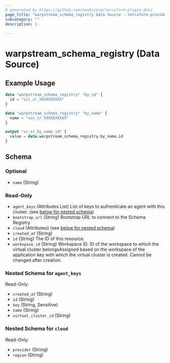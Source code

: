 ```yaml
---
# generated by https://github.com/hashicorp/terraform-plugin-docs
page_title: "warpstream_schema_registry Data Source - terraform-provider-warpstream"
subcategory: ""
description: |-
  
---
```


# warpstream_schema_registry (Data Source)



## Example Usage

```terraform
data "warpstream_schema_registry" "by_id" {
  id = "vci_sr_XXXXXXXXXX"
}

data "warpstream_schema_registry" "by_name" {
  name = "vcn_sr_XXXXXXXXXX"
}

output "vc_sr_by_name_id" {
  value = data.warpstream_schema_registry.by_name.id
}
```

<!-- schema generated by tfplugindocs -->
## Schema

### Optional

- `name` (String)

### Read-Only

- `agent_keys` (Attributes List) List of keys to authenticate an agent with this cluster. (see [below for nested schema](#nestedatt--agent_keys))
- `bootstrap_url` (String) Bootstrap URL to connect to the Schema Registry.
- `cloud` (Attributes) (see [below for nested schema](#nestedatt--cloud))
- `created_at` (String)
- `id` (String) The ID of this resource.
- `workspace_id` (String) Workspace ID. ID of the workspace to which the virtual cluster belongsAssigned based on the workspace of the application key with which the virtual cluster is created. Cannot be changed after creation.

<a id="nestedatt--agent_keys"></a>
### Nested Schema for `agent_keys`

Read-Only:

- `created_at` (String)
- `id` (String)
- `key` (String, Sensitive)
- `name` (String)
- `virtual_cluster_id` (String)


<a id="nestedatt--cloud"></a>
### Nested Schema for `cloud`

Read-Only:

- `provider` (String)
- `region` (String)

